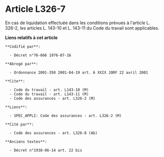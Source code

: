 # Article L326-7

En cas de liquidation effectuée dans les conditions prévues à l'article L. 326-2, les articles L. 143-10 et L. 143-11 du Code
du travail sont applicables.

**Liens relatifs à cet article**

	**Codifié par**:

	  - Décret n°76-666 1976-07-16

	**Abrogé par**:

	  - Ordonnance 2001-350 2001-04-19 art. 6 XXIX JORF 22 avril 2001

	**Cite**:

	  - Code du travail - art. L143-10 (M)
	  - Code du travail - art. L143-11 (M)
	  - Code des assurances - art. L326-2 (M)

	**Liens**:

	  - SPEC_APPLI: Code des assurances - art. L326-2 (M)

	**Cité par**:

	  - Code des assurances - art. L326-8 (Ab)

	**Anciens textes**:

	  - Décret n°1938-06-14 art. 22 bis
